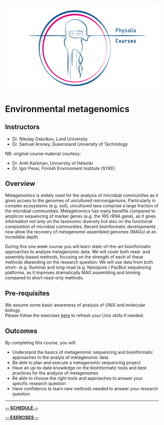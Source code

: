 ![](physalia-logo.png)

# Environmental metagenomics

## Instructors

- Dr. Nikolay Oskolkov, Lund University
- Dr. Samuel Aroney, Queensland University of Technology

NB: original course material courtesy:

- Dr. Antti Karkman, University of Helsinki
- Dr. Igor Pessi, Finnish Environment Institute (SYKE)


## Overview
Metagenomics is widely used for the analysis of microbial communities as it gives access to the genomes of uncultured microorganisms.
Particularly in complex ecosystems (e.g. soil), uncultured taxa comprise a large fraction of the microbial communities.
Metagenomics has many benefits compared to amplicon sequencing of marker genes (e.g. the 16S rRNA gene), as it gives information not only on the taxonomic diversity but also on the functional composition of microbial communities.
Recent bioinformatic developments now allow the recovery of metagenome-assembled genomes (MAGs) at an incredible depth.  

During this one week course you will learn state-of-the-art bioinformatic approaches to analyse metagenomic data.
We will cover both read- and assembly-based methods, focusing on the strength of each of these methods depending on the research question.
We will use data from both short- (e.g. Illumina) and long-read (e.g. Nanopore / PacBio) sequencing platforms, as it improves dramatically MAG assembling and binning compared to short-read-only methods.

## Pre-requisites
We assume some basic awareness of analysis of UNIX and molecular biology.  
Please follow the exercises [here](command-line-basics.md) to refresh your Unix skills if needed.  

## Outcomes
By completing this course, you will:

- Understand the basics of metagenomic sequencing and bioinformatic approaches to the analyis of metagenomic data
- Be able to plan and execute a metagenomic sequencing project
- Have an up-to-date knowledge on the bioinformatic tools and best practices for the analysis of metagenomes
- Be able to choose the right tools and approaches to answer your specific research question
- Have confidence to learn new methods needed to answer your research question

---

[**-- SCHEDULE --**](schedule.md)  

[**-- EXERCISES --**](exercises.md)
